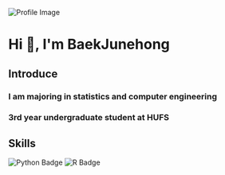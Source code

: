 <!-- 프로필 이미지와 소개 -->
![Profile Image](https://capsule-render.vercel.app/api?type=Rounded&color=F7EFE9&height=150&section=header&text=Baek's%20GitHub&fontSize=50&fontAlign=25&fontAlignY=40)

# Hi 👋, I'm BaekJunehong

## Introduce
### I am majoring in statistics and computer engineering
### 3rd year undergraduate student at HUFS

<!-- 기술 스택 -->
## Skills
![Python Badge](https://img.shields.io/badge/Python-3776AB?style=flat&logo=Python&logoColor=white)
![R Badge](https://img.shields.io/badge/R-276DC3?style=flat&logo=R&logoColor=white)


